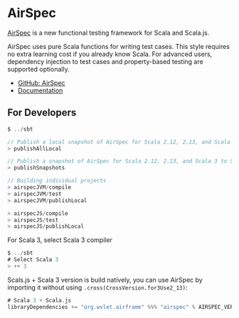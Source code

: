 AirSpec
======

[AirSpec](https://github.com/wvlet/airframe/tree/master/airspec) is a new functional testing framework for Scala and Scala.js.

AirSpec uses pure Scala functions for writing test cases. This style requires no extra learning cost if you already know Scala. For advanced users, dependency injection to test cases and property-based testing are supported optionally.

- [GitHub: AirSpec](https://github.com/wvlet/airframe/tree/master/airspec)
- [Documentation](https://wvlet.org/airframe/docs/airspec)


## For Developers


```scala
$ ../sbt

// Publish a local snapshot of AirSpec for Scala 2.12, 2.13, and Scala 3
> publishAllLocal

// Publish a snapshot of AirSpec for Scala 2.12, 2.13, and Scala 3 to Sonatype
> publishSnapshots

// Building individual projects
> airspecJVM/compile
> airspecJVM/test
> airspecJVM/publishLocal

> airspecJS/compile
> airspecJS/test
> airspecJS/publishLocal
```

For Scala 3, select Scala 3 compiler

```scala
$ ../sbt
# Select Scala 3
> ++ 3
```

Scals.js + Scala 3 version is build natively, you can use AirSpec by importing it without using `.cross(CrossVersion.for3Use2_13)`:

```scala
# Scala 3 + Scala.js
libraryDependencies += "org.wvlet.airframe" %%% "airspec" % AIRSPEC_VERSION % Test
```
